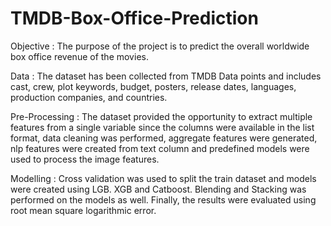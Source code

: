 # TMDB-Box-Office-Prediction
Objective : The purpose of the project is to predict the overall worldwide box office revenue of the movies. 

Data : The dataset has been collected from TMDB Data points and includes cast, crew, plot keywords, budget, posters, release dates, languages, production companies, and countries. 

Pre-Processing : The dataset provided the opportunity to extract multiple features from a single variable since the columns were available in the list format, data cleaning was performed, aggregate features were generated, nlp features were created from text column and predefined models were used to process the image features. 

Modelling : Cross validation was used to split the train dataset and models were created using LGB. XGB and Catboost. Blending and Stacking was performed on the models as well.
Finally, the results were evaluated using root mean square logarithmic error.


